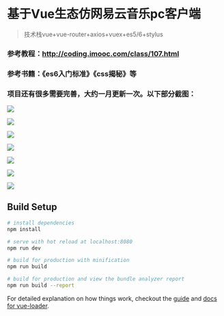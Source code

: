 # 基于Vue生态仿网易云音乐pc客户端

> 技术栈vue+vue-router+axios+vuex+es5/6+stylus
### 参考教程：http://coding.imooc.com/class/107.html
### 参考书籍：《es6入门标准》《css揭秘》等

### 项目还有很多需要完善，大约一月更新一次。以下部分截图：
![](https://github.com/xiaozhu188/cloudMusic/raw/master/screen/wangyi1.png)

![](https://github.com/xiaozhu188/cloudMusic/raw/master/screen/wangyi2.png)

![](https://github.com/xiaozhu188/cloudMusic/raw/master/screen/wangyi3.png)

![](https://github.com/xiaozhu188/cloudMusic/raw/master/screen/wangyi4.png)

![](https://github.com/xiaozhu188/cloudMusic/raw/master/screen/wangyi5.png)

![](https://github.com/xiaozhu188/cloudMusic/raw/master/screen/wangyi6.png)

![](https://github.com/xiaozhu188/cloudMusic/raw/master/screen/wangyi7.png)

## Build Setup

``` bash
# install dependencies
npm install

# serve with hot reload at localhost:8080
npm run dev

# build for production with minification
npm run build

# build for production and view the bundle analyzer report
npm run build --report
```

For detailed explanation on how things work, checkout the [guide](http://vuejs-templates.github.io/webpack/) and [docs for vue-loader](http://vuejs.github.io/vue-loader).
